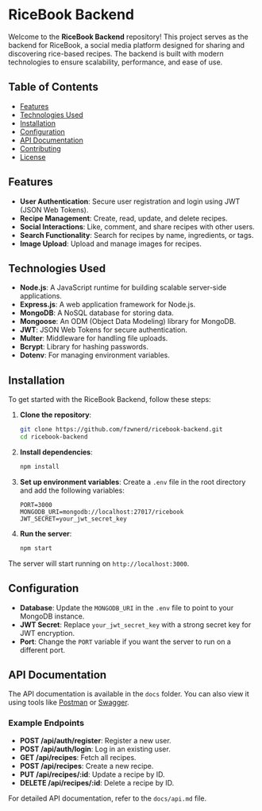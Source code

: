 
# RiceBook Backend

Welcome to the **RiceBook Backend** repository! This project serves as the backend for RiceBook, a social media platform designed for sharing and discovering rice-based recipes. The backend is built with modern technologies to ensure scalability, performance, and ease of use.

## Table of Contents

- [Features](#features)
- [Technologies Used](#technologies-used)
- [Installation](#installation)
- [Configuration](#configuration)
- [API Documentation](#api-documentation)
- [Contributing](#contributing)
- [License](#license)

## Features

- **User Authentication**: Secure user registration and login using JWT (JSON Web Tokens).
- **Recipe Management**: Create, read, update, and delete recipes.
- **Social Interactions**: Like, comment, and share recipes with other users.
- **Search Functionality**: Search for recipes by name, ingredients, or tags.
- **Image Upload**: Upload and manage images for recipes.

## Technologies Used

- **Node.js**: A JavaScript runtime for building scalable server-side applications.
- **Express.js**: A web application framework for Node.js.
- **MongoDB**: A NoSQL database for storing data.
- **Mongoose**: An ODM (Object Data Modeling) library for MongoDB.
- **JWT**: JSON Web Tokens for secure authentication.
- **Multer**: Middleware for handling file uploads.
- **Bcrypt**: Library for hashing passwords.
- **Dotenv**: For managing environment variables.

## Installation

To get started with the RiceBook Backend, follow these steps:

1. **Clone the repository**:
   ```bash
   git clone https://github.com/fzwnerd/ricebook-backend.git
   cd ricebook-backend
   ```

2. **Install dependencies**:
   ```bash
   npm install
   ```

3. **Set up environment variables**:
   Create a `.env` file in the root directory and add the following variables:
   ```
   PORT=3000
   MONGODB_URI=mongodb://localhost:27017/ricebook
   JWT_SECRET=your_jwt_secret_key
   ```

4. **Run the server**:
   ```bash
   npm start
   ```

The server will start running on `http://localhost:3000`.

## Configuration

- **Database**: Update the `MONGODB_URI` in the `.env` file to point to your MongoDB instance.
- **JWT Secret**: Replace `your_jwt_secret_key` with a strong secret key for JWT encryption.
- **Port**: Change the `PORT` variable if you want the server to run on a different port.

## API Documentation

The API documentation is available in the `docs` folder. You can also view it using tools like [Postman](https://www.postman.com/) or [Swagger](https://swagger.io/).

### Example Endpoints

- **POST /api/auth/register**: Register a new user.
- **POST /api/auth/login**: Log in an existing user.
- **GET /api/recipes**: Fetch all recipes.
- **POST /api/recipes**: Create a new recipe.
- **PUT /api/recipes/:id**: Update a recipe by ID.
- **DELETE /api/recipes/:id**: Delete a recipe by ID.

For detailed API documentation, refer to the `docs/api.md` file.

